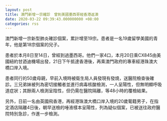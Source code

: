 ```yaml
---
layout: post
title: 澳門新增一宗確診　曾到美國墨西哥經香港返澳
date: 2020-03-22 09:39:43.000000000 +08:00
categories: rss
---
```


澳門新增一宗新型肺炎確診個案，累計增至19宗。患者是一名19歲留學美國的青年，他是第18宗個案的兒子。

患者於本月8日至14日，曾經到過墨西哥。他們一家4口，本月20日乘CX845由美國紐約甘迺迪機場出發，21日下午抵達香港後，再乘澳門政府的專車經港珠澳大橋口岸入境。

患者同行的50歲母親，早前入境時被衛生局人員發現有發燒，送醫院檢查後確診。三兄弟妹被列為密切接觸者並進行病毒核酸檢測，一人呈陽性，但無明顯呼吸道症狀；其餘兩人檢測呈陰性，但仍需在醫院隔離，等48小時的覆檢結果。

另外，日前一名由英國飛香港，再經港珠澳大橋口岸入境的20歲葡籍男子，在指定酒店隔離4日後，朝早送檢的唾液樣本呈陽性，列為疑似個案，已被送往政府醫院特別急診，作進一步檢測。
